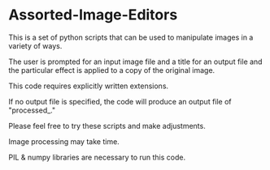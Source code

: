 # Assorted-Image-Editors
This is a set of python scripts that can be used to manipulate images in a variety of ways.

The user is prompted for an input image file and a title for an output file and the particular effect is applied to a copy of the original image.

This code requires explicitly written extensions.

If no output file is specified, the code will produce an output file of "processed_<filename>.<original extension>"

Please feel free to try these scripts and make adjustments.

Image processing may take time.

PIL & numpy libraries are necessary to run this code.

